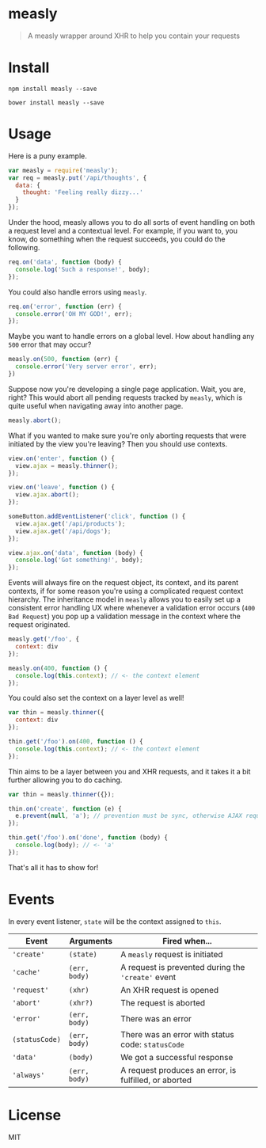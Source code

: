 # measly

> A measly wrapper around XHR to help you contain your requests

# Install

```shell
npm install measly --save
```

```shell
bower install measly --save
```

# Usage

Here is a puny example.

```js
var measly = require('measly');
var req = measly.put('/api/thoughts', {
  data: {
    thought: 'Feeling really dizzy...'
  }
});
```

Under the hood, measly allows you to do all sorts of event handling on both a request level and a contextual level. For example, if you want to, you know, do something when the request succeeds, you could do the following.

```js
req.on('data', function (body) {
  console.log('Such a response!', body);
});
```

You could also handle errors using `measly`.

```js
req.on('error', function (err) {
  console.error('OH MY GOD!', err);
});
```

Maybe you want to handle errors on a global level. How about handling any `500` error that may occur?

```js
measly.on(500, function (err) {
  console.error('Very server error', err);
})
```

Suppose now you're developing a single page application. Wait, you are, right? This would abort all pending requests tracked by `measly`, which is quite useful when navigating away into another page.

```js
measly.abort();
```

What if you wanted to make sure you're only aborting requests that were initiated by the view you're leaving? Then you should use contexts.

```js
view.on('enter', function () {
  view.ajax = measly.thinner();
});

view.on('leave', function () {
  view.ajax.abort();
});

someButton.addEventListener('click', function () {
  view.ajax.get('/api/products');
  view.ajax.get('/api/dogs');
});

view.ajax.on('data', function (body) {
  console.log('Got something!', body);
});
```

Events will always fire on the request object, its context, and its parent contexts, if for some reason you're using a complicated request context hierarchy. The inheritance model in `measly` allows you to easily set up a consistent error handling UX where whenever a validation error occurs (`400 Bad Request`) you pop up a validation message in the context where the request originated.

```js
measly.get('/foo', {
  context: div
});

measly.on(400, function () {
  console.log(this.context); // <- the context element
});
```

You could also set the context on a layer level as well!

```js
var thin = measly.thinner({
  context: div
});

thin.get('/foo').on(400, function () {
  console.log(this.context); // <- the context element
});
```

Thin aims to be a layer between you and XHR requests, and it takes it a bit further allowing you to do caching.

```js
var thin = measly.thinner({});

thin.on('create', function (e) {
  e.prevent(null, 'a'); // prevention must be sync, otherwise AJAX request will fire!
});

thin.get('/foo').on('done', function (body) {
  console.log(body); // <- 'a'
});
```

That's all it has to show for!

# Events

In every event listener, `state` will be the context assigned to `this`.

Event          | Arguments     | Fired when...
---------------|---------------|-----------------------------------------------------------
`'create'`     | `(state)`     | A `measly` request is initiated
`'cache'`      | `(err, body)` | A request is prevented during the `'create'` event
`'request'`    | `(xhr)`       | An XHR request is opened
`'abort'`      | `(xhr?)`      | The request is aborted
`'error'`      | `(err, body)` | There was an error
`(statusCode)` | `(err, body)` | There was an error with status code: `statusCode`
`'data'`       | `(body)`      | We got a successful response
`'always'`     | `(err, body)` | A request produces an error, is fulfilled, or aborted

# License

MIT

